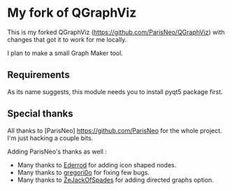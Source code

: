 ﻿# My fork of QGraphViz

This is my forked QGraphViz (https://github.com/ParisNeo/QGraphViz) with changes that got it to work for me locally.

I plan to make a small Graph Maker tool.

## Requirements

As its name suggests, this module needs you to install pyqt5 package first.

## Special thanks

All thanks to  [ParisNeo] https://github.com/ParisNeo for the whole project. I'm just hacking a couple bits.

Adding ParisNeo's thanks as well :
- Many thanks to [Ederrod](https://github.com/Ederrod) for adding icon shaped nodes.
- Many thanks to [gregori0o](https://github.com/gregori0o) for fixing few bugs.
- Many thanks to [ZeJackOfSpades](https://github.com/ZeJackOfSpades) for adding directed graphs option.
